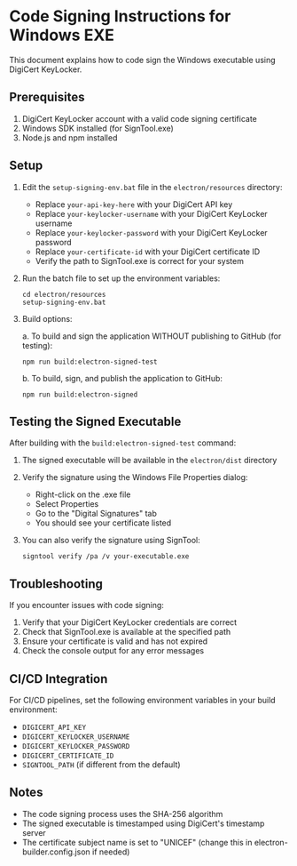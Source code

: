 # Code Signing Instructions for Windows EXE

This document explains how to code sign the Windows executable using DigiCert KeyLocker.

## Prerequisites

1. DigiCert KeyLocker account with a valid code signing certificate
2. Windows SDK installed (for SignTool.exe)
3. Node.js and npm installed

## Setup

1. Edit the `setup-signing-env.bat` file in the `electron/resources` directory:

   - Replace `your-api-key-here` with your DigiCert API key
   - Replace `your-keylocker-username` with your DigiCert KeyLocker username
   - Replace `your-keylocker-password` with your DigiCert KeyLocker password
   - Replace `your-certificate-id` with your DigiCert certificate ID
   - Verify the path to SignTool.exe is correct for your system

2. Run the batch file to set up the environment variables:

   ```
   cd electron/resources
   setup-signing-env.bat
   ```

3. Build options:

   a. To build and sign the application WITHOUT publishing to GitHub (for testing):

   ```
   npm run build:electron-signed-test
   ```

   b. To build, sign, and publish the application to GitHub:

   ```
   npm run build:electron-signed
   ```

## Testing the Signed Executable

After building with the `build:electron-signed-test` command:

1. The signed executable will be available in the `electron/dist` directory
2. Verify the signature using the Windows File Properties dialog:

   - Right-click on the .exe file
   - Select Properties
   - Go to the "Digital Signatures" tab
   - You should see your certificate listed

3. You can also verify the signature using SignTool:
   ```
   signtool verify /pa /v your-executable.exe
   ```

## Troubleshooting

If you encounter issues with code signing:

1. Verify that your DigiCert KeyLocker credentials are correct
2. Check that SignTool.exe is available at the specified path
3. Ensure your certificate is valid and has not expired
4. Check the console output for any error messages

## CI/CD Integration

For CI/CD pipelines, set the following environment variables in your build environment:

- `DIGICERT_API_KEY`
- `DIGICERT_KEYLOCKER_USERNAME`
- `DIGICERT_KEYLOCKER_PASSWORD`
- `DIGICERT_CERTIFICATE_ID`
- `SIGNTOOL_PATH` (if different from the default)

## Notes

- The code signing process uses the SHA-256 algorithm
- The signed executable is timestamped using DigiCert's timestamp server
- The certificate subject name is set to "UNICEF" (change this in electron-builder.config.json if needed)
